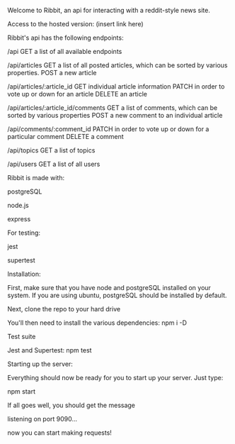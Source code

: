 Welcome to Ribbit, an api for interacting with a reddit-style news site.

Access to the hosted version: (insert link here)


Ribbit's api has the following endpoints:

/api
GET a list of all available endpoints


/api/articles
GET a list of all posted articles, which can be sorted by various properties.
POST a new article


/api/articles/:article_id
GET individual article information
PATCH in order to vote up or down for an article
DELETE an article


/api/articles/:article_id/comments
GET a list of comments, which can be sorted by various properties
POST a new comment to an individual article


/api/comments/:comment_id
PATCH in order to vote up or down for a particular comment
DELETE a comment


/api/topics
GET a list of topics


/api/users
GET a list of all users


Ribbit is made with:


postgreSQL

node.js 

express

For testing:

jest

supertest

Installation:

First, make sure that you have node and postgreSQL installed on your system. If you are using ubuntu, postgreSQL should be installed by default.


Next, clone the repo to your hard drive 


You'll then need to install the various dependencies: npm i -D

Test suite

Jest and Supertest: npm test


Starting up the server:

Everything should now be ready for you to start up your server. Just type:

npm start

If all goes well, you should get the message

listening on port 9090...

now you can start making requests!